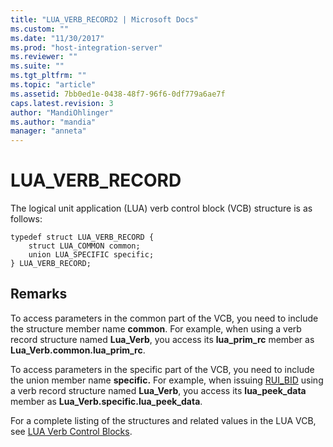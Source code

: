 ```yaml
---
title: "LUA_VERB_RECORD2 | Microsoft Docs"
ms.custom: ""
ms.date: "11/30/2017"
ms.prod: "host-integration-server"
ms.reviewer: ""
ms.suite: ""
ms.tgt_pltfrm: ""
ms.topic: "article"
ms.assetid: 7bb0ed1e-0438-48f7-96f6-0df779a6ae7f
caps.latest.revision: 3
author: "MandiOhlinger"
ms.author: "mandia"
manager: "anneta"
---
```

# LUA_VERB_RECORD
The logical unit application (LUA) verb control block (VCB) structure is as follows:  
  
```  
typedef struct LUA_VERB_RECORD {  
    struct LUA_COMMON common;  
    union LUA_SPECIFIC specific;  
} LUA_VERB_RECORD;  
```  
  
## Remarks  
 To access parameters in the common part of the VCB, you need to include the structure member name **common**. For example, when using a verb record structure named **Lua_Verb**, you access its **lua_prim_rc** member as **Lua_Verb.common.lua_prim_rc**.  
  
 To access parameters in the specific part of the VCB, you need to include the union member name **specific.** For example, when issuing [RUI_BID](./rui-bid1.md) using a verb record structure named **Lua_Verb**, you access its **lua_peek_data** member as **Lua_Verb.specific.lua_peek_data**.  
  
 For a complete listing of the structures and related values in the LUA VCB, see [LUA Verb Control Blocks](./lua-verb-control-blocks2.md).